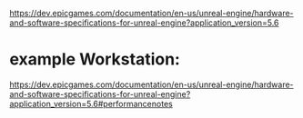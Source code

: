 https://dev.epicgames.com/documentation/en-us/unreal-engine/hardware-and-software-specifications-for-unreal-engine?application_version=5.6

# example Workstation:
https://dev.epicgames.com/documentation/en-us/unreal-engine/hardware-and-software-specifications-for-unreal-engine?application_version=5.6#performancenotes
